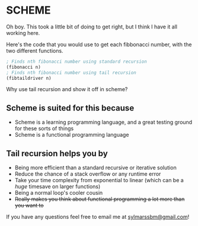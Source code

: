 # SCHEME

Oh boy. This took a little bit of doing to get right, but I think I have it all working here.

Here's the code that you would use to get each fibbonacci number, with the two different functions.
```scm
; Finds nth fibonacci number using standard recursion
(fibonacci n)
; Finds nth fibonacci number using tail recursion
(fibtaildriver n)
```

Why use tail recursion and show it off in scheme?

## Scheme is suited for this because
- Scheme is a learning programming language, and a great testing ground for these sorts of things
- Scheme is a functional programming language

## Tail recursion helps you by
- Being more efficient than a standard recursive or iterative solution
- Reduce the chance of a stack overflow or any runtime error
- Take your time complexity from exponential to linear (which can be a *huge* timesave on larger functions)
- Being a normal loop's cooler cousin
- ~~Really makes you think about functional programming a lot more than you want to~~

If you have any questions feel free to email me at sylmarssbm@gmail.com!
